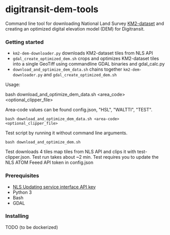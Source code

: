 # digitransit-dem-tools

Command line tool for downloading National Land Survey [KM2-dataset](https://www.maanmittauslaitos.fi/en/maps-and-spatial-data/expert-users/product-descriptions/elevation-model-2-m) and creating an optimized digital elevation model (DEM) for Digitransit. 

### Getting started

* `km2-dem-downloader.py` downloads KM2-dataset tiles from NLS API
* `gdal_create_optimized_dem.sh` crops and optimizes KM2-dataset tiles into a single GeoTiff using commandline GDAL binaries and gdal_calc.py 
* `download_and_optimize_dem_data.sh` chains together `km2-dem-downloader.py` and `gdal_create_optimized_dem.sh`

Usage:

  bash download_and_optimize_dem_data.sh <area_code> <optional_clipper_file>

Area-code values can be found config.json, "HSL", "WALTTI", "TEST".

```
bash download_and_optimize_dem_data.sh <area-code> <optional_clipper_file>
```
Test script by running it without command line arguments. 

```
bash download_and_optimize_dem.sh
```

Test downloads 4 tiles map tiles from NLS API and clips it with test-clipper.json.
Test run takes about ~2 min. Test requires you to update the NLS ATOM Feeed API token in config.json

### Prerequisites

* [NLS Updating service interface API key](https://www.maanmittauslaitos.fi/en/e-services/open-data-file-download-service/open-data-file-updating-service-interface)
* Python 3
* Bash
* GDAL

### Installing

TODO (to be dockerized)

